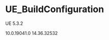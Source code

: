 # UE_BuildConfiguration

UE 5.3.2

<?xml version="1.0" encoding="utf-8" ?>
<Configuration xmlns="https://www.unrealengine.com/BuildConfiguration">
<WindowsPlatform>
<WindowsSdkVersion>10.0.19041.0</WindowsSdkVersion>
<CompilerVersion>14.36.32532</CompilerVersion>
</WindowsPlatform>
</Configuration>
